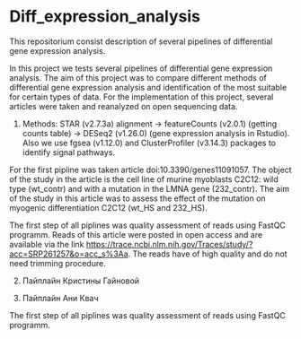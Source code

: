 # Diff_expression_analysis
This repositorium consist description of several pipelines of differential gene expression analysis.

In this project we tests several pipelines of differential gene expression analysis. 
The aim of this project was to compare different methods of differential gene expression analysis and identification of the most suitable for certain types of data. 
For the implementation of this project, several articles were taken and reanalyzed on open sequencing data.
1. Methods:
STAR (v2.7.3a) alignment -> featureCounts (v2.0.1) (getting counts table) -> DESeq2 (v1.26.0) (gene expression analysis in Rstudio).
Also we use fgsea (v1.12.0) and ClusterProfiler (v3.14.3) packages to identify signal pathways. 

For the first pipline was taken article doi:10.3390/genes11091057. 
The object of the study in the article is the cell line of murine myoblasts C2C12: wild type (wt_contr) and with a mutation in the LMNA gene (232_contr). The aim of the study in this article was to assess the effect of the mutation on myogenic differentiation C2C12 (wt_HS and 232_HS).

The first step of all piplines was quality assessment of reads using FastQC programm.
Reads of this article were posted in open access and are available via the link https://trace.ncbi.nlm.nih.gov/Traces/study/?acc=SRP261257&o=acc_s%3Aa. The reads have of high quality and do not need trimming procedure.

2. Пайплайн Кристины Гайновой

3. Пайплайн Ани Квач

The first step of all piplines was quality assessment of reads using FastQC programm.

